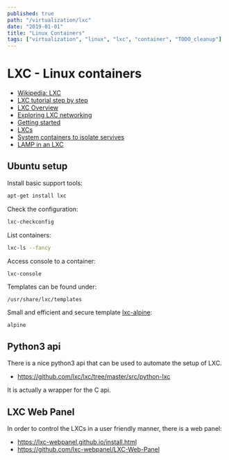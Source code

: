 ```yaml
---
published: true
path: "/virtualization/lxc"
date: "2019-01-01"
title: "Linux Containers"
tags: ["virtualization", "linux", "lxc", "container", "TODO_cleanup"]
---
```

# LXC - Linux containers

* [Wikipedia: LXC](https://en.wikipedia.org/wiki/LXC)
* [LXC tutorial step by step](https///www.stgraber.org/2013/12/20/lxc-1-0-blog-post-series/)
* [LXC Overview](https///blogs.oracle.com/OTNGarage/entry/linux_containers_part_1_overview)
* [Exploring LXC networking](http://containerops.org/2013/11/19/lxc-networking/)
* [Getting started](https///www.digitalocean.com/community/tutorials/getting-started-with-lxc-on-an-ubuntu-13-04-vps)
* [LXCs](https://blogs.oracle.com/OTNGarage/entry/linux_container_lxc_part_2)
* [System containers to isolate servives](http://www.techrepublic.com/blog/linux-and-open-source/how-to-create-lxc-system-containers-to-isolate-services/)
* [LAMP in an LXC](http://www.zyisrad.com/linux-apache-mysql-php-in-an-lxc-container/)

## Ubuntu setup

Install basic support tools:

```bash
apt-get install lxc
```

Check the configuration:

```bash
lxc-checkconfig
```

List containers:

```bash
lxc-ls --fancy
```

Access console to a container:

```bash
lxc-console
```

Templates can be found under:

```
/usr/share/lxc/templates
```

Small and efficient and secure template [lxc-alpine](http://www.alpinelinux.org/):

    alpine

## Python3 api

There is a nice python3 api that can be used to automate the setup of LXC.

* https://github.com/lxc/lxc/tree/master/src/python-lxc

It is actually a wrapper for the C api.

## LXC Web Panel

In order to control the LXCs in a user friendly manner, there is a web panel:

* https://lxc-webpanel.github.io/install.html
* https://github.com/lxc-webpanel/LXC-Web-Panel
